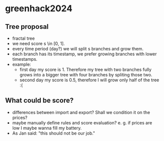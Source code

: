 # greenhack2024

## Tree proposal
- fractal tree
- we need score s \in [0, 1].
- every time period (day?) we will split s branches and grow them.
- each branch has its timestamp, we prefer growing branches with lower timestamps.
- example: 
    - first day my score is 1. Therefore my tree with two branches fully grows into a bigger tree with four branches by spliting those two.
    - second day my score is 0.5, therefore I will grow only half of the tree :(

## What could be score?
- differences between import and export? Shall we condition it on the prices?
- maybe manually define rules and score evaluation? e. g. if prices are low I maybe wanna fill my battery.
- As Jan said: "this should not be our job."